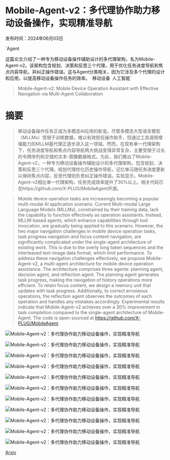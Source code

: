 # Mobile-Agent-v2：多代理协作助力移动设备操作，实现精准导航

发布时间：2024年06月03日

`Agent

这篇论文介绍了一种专为移动设备操作辅助设计的多代理架构，名为Mobile-Agent-v2。该架构包含规划、决策和反思三个代理，用于优化任务进度导航和焦点内容导航，并纠正操作错误。这与Agent分类相关，因为它涉及多个代理的设计和应用，以提高移动设备操作任务的效率。` `移动设备` `人工智能`

> Mobile-Agent-v2: Mobile Device Operation Assistant with Effective Navigation via Multi-Agent Collaboration

# 摘要

> 移动设备操作任务正成为多模态AI应用的新宠。尽管多模态大型语言模型（MLLMs）受限于训练数据，难以有效担任操作助手，但通过工具调用增强能力的MLLM基代理正逐步进入这一领域。然而，在现有单一代理架构下，任务进度导航和焦点内容导航两大挑战变得异常复杂，主要受限于过长的令牌序列和交错的文本-图像数据格式。为此，我们推出了Mobile-Agent-v2，一种专为移动设备操作辅助设计的多代理架构，包含规划、决策和反思三个代理。规划代理优化历史操作导航，记忆单元随任务进度更新以保持焦点内容，反思代理则负责纠正操作错误。实验显示，Mobile-Agent-v2相比单一代理架构，任务完成效率提升了30%以上。相关代码已在https://github.com/X-PLUG/MobileAgent开源。

> Mobile device operation tasks are increasingly becoming a popular multi-modal AI application scenario. Current Multi-modal Large Language Models (MLLMs), constrained by their training data, lack the capability to function effectively as operation assistants. Instead, MLLM-based agents, which enhance capabilities through tool invocation, are gradually being applied to this scenario. However, the two major navigation challenges in mobile device operation tasks, task progress navigation and focus content navigation, are significantly complicated under the single-agent architecture of existing work. This is due to the overly long token sequences and the interleaved text-image data format, which limit performance. To address these navigation challenges effectively, we propose Mobile-Agent-v2, a multi-agent architecture for mobile device operation assistance. The architecture comprises three agents: planning agent, decision agent, and reflection agent. The planning agent generates task progress, making the navigation of history operations more efficient. To retain focus content, we design a memory unit that updates with task progress. Additionally, to correct erroneous operations, the reflection agent observes the outcomes of each operation and handles any mistakes accordingly. Experimental results indicate that Mobile-Agent-v2 achieves over a 30% improvement in task completion compared to the single-agent architecture of Mobile-Agent. The code is open-sourced at https://github.com/X-PLUG/MobileAgent.

![Mobile-Agent-v2：多代理协作助力移动设备操作，实现精准导航](../../../paper_images/2406.01014/problem.jpg)

![Mobile-Agent-v2：多代理协作助力移动设备操作，实现精准导航](../../../paper_images/2406.01014/framework.jpg)

![Mobile-Agent-v2：多代理协作助力移动设备操作，实现精准导航](../../../paper_images/2406.01014/role.jpg)

![Mobile-Agent-v2：多代理协作助力移动设备操作，实现精准导航](../../../paper_images/2406.01014/analyse.jpg)

![Mobile-Agent-v2：多代理协作助力移动设备操作，实现精准导航](../../../paper_images/2406.01014/case.jpg)

![Mobile-Agent-v2：多代理协作助力移动设备操作，实现精准导航](../../../paper_images/2406.01014/WhatsApp.jpg)

![Mobile-Agent-v2：多代理协作助力移动设备操作，实现精准导航](../../../paper_images/2406.01014/x.jpg)

![Mobile-Agent-v2：多代理协作助力移动设备操作，实现精准导航](../../../paper_images/2406.01014/TikTok.jpg)

![Mobile-Agent-v2：多代理协作助力移动设备操作，实现精准导航](../../../paper_images/2406.01014/xhs.jpg)

![Mobile-Agent-v2：多代理协作助力移动设备操作，实现精准导航](../../../paper_images/2406.01014/wb.jpg)

![Mobile-Agent-v2：多代理协作助力移动设备操作，实现精准导航](../../../paper_images/2406.01014/bilibili.jpg)

[Arxiv](https://arxiv.org/abs/2406.01014)